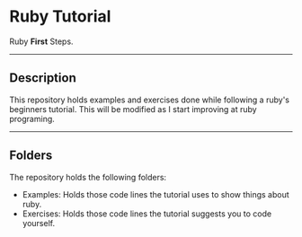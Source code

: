 **Ruby Tutorial**
=
Ruby **First** Steps.

---
## Description

This repository holds examples and exercises done while following a ruby's beginners tutorial. This will be modified as I start improving at ruby programing.

---
## Folders

The repository holds the following folders:

* Examples: Holds those code lines the tutorial uses to show things about ruby.
* Exercises: Holds those code lines the tutorial suggests you to code yourself.